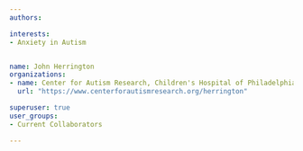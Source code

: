 ```yaml
---
authors:

interests:
- Anxiety in Autism


name: John Herrington
organizations:
- name: Center for Autism Research, Children's Hospital of Philadelphia, USA
  url: "https://www.centerforautismresearch.org/herrington"

superuser: true
user_groups:
- Current Collaborators

---
```

